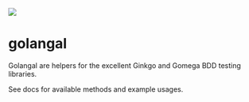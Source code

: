 [![](https://godoc.org/github.com/rgalanakis/golangal?status.svg)](http://godoc.org/github.com/rgalanakis/golangal)

# golangal

Golangal are helpers for the excellent Ginkgo and Gomega BDD testing libraries.

See docs for available methods and example usages.
